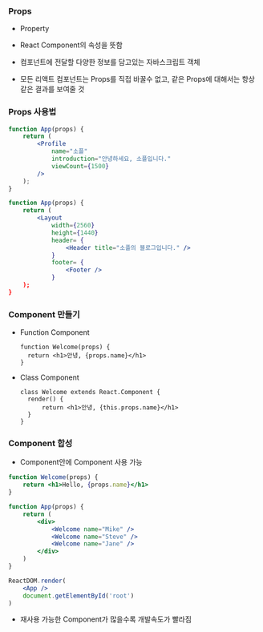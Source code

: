 ### Props

- Property
- React Component의 속성을 뜻함

- 컴포넌트에 전달할 다양한 정보를 담고있는 자바스크립트 객체
- 모든 리액트 컴포넌트는 Props를 직접 바꿀수 없고, 같은 Props에 대해서는 항상 같은 결과를 보여줄 것



### Props 사용법

```jsx
function App(props) {
	return (
		<Profile
			name="소플"
			introduction="안녕하세요, 소플입니다."
			viewCount={1500}
		/>
	);
}

function App(props) {
	return (
		<Layout
			width={2560}
			height={1440}
			header= {
				<Header title="소플의 블로그입니다." />
			}
			footer= {
				<Footer />
			}
	);
}
```



### Component 만들기

- Function Component

  ```
  function Welcome(props) {
  	return <h1>안녕, {props.name}</h1>
  }
  ```

- Class Component

  ```
  class Welcome extends React.Component {
  	render() {
  		return <h1>안녕, {this.props.name}</h1>
  	}
  }
  ```

  

### Component 합성

- Component안에 Component 사용 가능

```jsx
function Welcome(props) {
	return <h1>Hello, {props.name}</h1>
}

function App(props) {
	return (
		<div>
			<Welcome name="Mike" />
			<Welcome name="Steve" />
			<Welcome name="Jane" />
		</div>
	)
}

ReactDOM.render(
	<App />
	document.getElementById('root')
)
```

- 재사용 가능한 Component가 많을수록 개발속도가 빨라짐